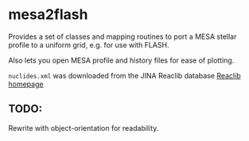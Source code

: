 # mesa2flash

Provides a set of classes and mapping routines to port a MESA stellar profile to a uniform grid, e.g. for use with FLASH.

Also lets you open MESA profile and history files for ease of plotting.

`nuclides.xml` was downloaded from the JINA Reaclib database
[Reaclib homepage](https://groups.nscl.msu.edu/jina/reaclib/db/index.php)

## TODO:

Rewrite with object-orientation for readability.